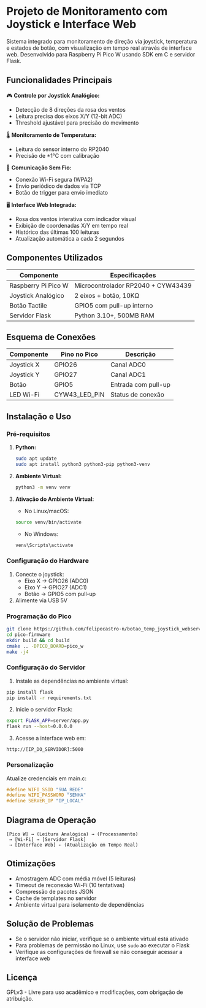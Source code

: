 # Projeto de Monitoramento com Joystick e Interface Web

Sistema integrado para monitoramento de direção via joystick, temperatura e estados de botão, com visualização em tempo real através de interface web. Desenvolvido para Raspberry Pi Pico W usando SDK em C e servidor Flask.

## Funcionalidades Principais

🎮 **Controle por Joystick Analógico:**
- Detecção de 8 direções da rosa dos ventos
- Leitura precisa dos eixos X/Y (12-bit ADC)
- Threshold ajustável para precisão do movimento

🌡 **Monitoramento de Temperatura:**
- Leitura do sensor interno do RP2040
- Precisão de ±1°C com calibração

📶 **Comunicação Sem Fio:**
- Conexão Wi-Fi segura (WPA2)
- Envio periódico de dados via TCP
- Botão de trigger para envio imediato

🖥 **Interface Web Integrada:**
- Rosa dos ventos interativa com indicador visual
- Exibição de coordenadas X/Y em tempo real
- Histórico das últimas 100 leituras
- Atualização automática a cada 2 segundos

## Componentes Utilizados

Componente | Especificações
---|---
Raspberry Pi Pico W | Microcontrolador RP2040 + CYW43439
Joystick Analógico | 2 eixos + botão, 10KΩ
Botão Tactile | GPIO5 com pull-up interno
Servidor Flask | Python 3.10+, 500MB RAM

## Esquema de Conexões

Componente | Pino no Pico | Descrição
---|---|---
Joystick X | GPIO26 | Canal ADC0
Joystick Y | GPIO27 | Canal ADC1
Botão | GPIO5 | Entrada com pull-up
LED Wi-Fi | CYW43_LED_PIN | Status de conexão

## Instalação e Uso

### Pré-requisitos
1. **Python:**
   ```bash
   sudo apt update
   sudo apt install python3 python3-pip python3-venv
   ```

2. **Ambiente Virtual:**
   ```bash
   python3 -m venv venv
   ```

3. **Ativação do Ambiente Virtual:**
   - No Linux/macOS:
   ```bash
   source venv/bin/activate
   ```
   - No Windows:
   ```bash
   venv\Scripts\activate
   ```

### Configuração do Hardware
1. Conecte o joystick:
   - Eixo X → GPIO26 (ADC0)
   - Eixo Y → GPIO27 (ADC1)
   - Botão → GPIO5 com pull-up
2. Alimente via USB 5V

### Programação do Pico
```bash
git clone https://github.com/felipecastro-n/botao_temp_joystick_webserver.git
cd pico-firmware
mkdir build && cd build
cmake .. -DPICO_BOARD=pico_w
make -j4
```

### Configuração do Servidor
1. Instale as dependências no ambiente virtual:
```bash
pip install flask
pip install -r requirements.txt
```

2. Inicie o servidor Flask:
```bash
export FLASK_APP=server/app.py
flask run --host=0.0.0.0
```

3. Acesse a interface web em:
```
http://[IP_DO_SERVIDOR]:5000
```

### Personalização
Atualize credenciais em main.c:

```c
#define WIFI_SSID "SUA_REDE"
#define WIFI_PASSWORD "SENHA"
#define SERVER_IP "IP_LOCAL"
```

## Diagrama de Operação
```
[Pico W] → (Leitura Analógica) → (Processamento) 
 → [Wi-Fi] → [Servidor Flask] 
 → [Interface Web] ← (Atualização em Tempo Real)
```

## Otimizações
- Amostragem ADC com média móvel (5 leituras)
- Timeout de reconexão Wi-Fi (10 tentativas)
- Compressão de pacotes JSON
- Cache de templates no servidor
- Ambiente virtual para isolamento de dependências

## Solução de Problemas
- Se o servidor não iniciar, verifique se o ambiente virtual está ativado
- Para problemas de permissão no Linux, use `sudo` ao executar o Flask
- Verifique as configurações de firewall se não conseguir acessar a interface web

## Licença
GPLv3 - Livre para uso acadêmico e modificações, com obrigação de atribuição.
